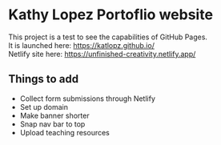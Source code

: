 # Kathy Lopez Portoflio website

This project is a test to see the capabilities of GitHub Pages.  
It is launched here: https://katlopz.github.io/  
Netlify site here: https://unfinished-creativity.netlify.app/  

## Things to add 
* Collect form submissions through Netlify 
* Set up domain
* Make banner shorter
* Snap nav bar to top
* Upload teaching resources
